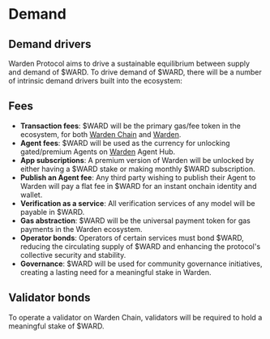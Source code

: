 ﻿---
sidebar_position: 3
---

# Demand

## Demand drivers

Warden Protocol aims to drive a sustainable equilibrium between supply and demand of $WARD. To drive demand of $WARD, there will be a number of intrinsic demand drivers built into the ecosystem: 

## Fees
- **Transaction fees**: $WARD will be the primary gas/fee token in the ecosystem, for both [Warden Chain](/learn/glossary#warden-chain) and [Warden](/learn/glossary#warden).
- **Agent fees**: $WARD will be used as the currency for unlocking gated/premium Agents on [Warden](/learn/glossary#warden) Agent Hub.
- **App subscriptions**: A premium version of Warden will be unlocked by either having a $WARD stake or making monthly $WARD subscription.
- **Publish an Agent fee**: Any third party wishing to publish their Agent to Warden will pay a flat fee in $WARD for an instant onchain identity and wallet.
- **Verification as a service**: All verification services of any model will be payable in $WARD.
- **Gas abstraction**: $WARD will be the universal payment token for gas payments in the Warden ecosystem.
- **Operator bonds**: Operators of certain services must bond $WARD, reducing the circulating supply of $WARD and enhancing the protocol's collective security and stability.
- **Governance**: $WARD will be used for community governance initiatives, creating a lasting need for a meaningful stake in Warden.

## Validator bonds

To operate a validator on Warden Chain, validators will be required to hold a meaningful stake of $WARD.
